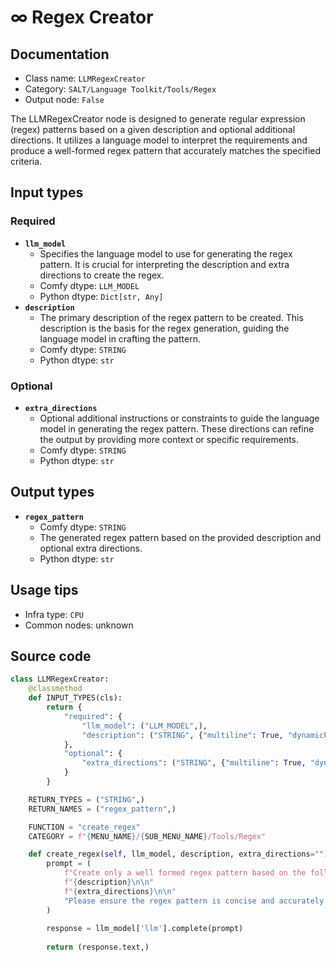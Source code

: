 # ∞ Regex Creator
## Documentation
- Class name: `LLMRegexCreator`
- Category: `SALT/Language Toolkit/Tools/Regex`
- Output node: `False`

The LLMRegexCreator node is designed to generate regular expression (regex) patterns based on a given description and optional additional directions. It utilizes a language model to interpret the requirements and produce a well-formed regex pattern that accurately matches the specified criteria.
## Input types
### Required
- **`llm_model`**
    - Specifies the language model to use for generating the regex pattern. It is crucial for interpreting the description and extra directions to create the regex.
    - Comfy dtype: `LLM_MODEL`
    - Python dtype: `Dict[str, Any]`
- **`description`**
    - The primary description of the regex pattern to be created. This description is the basis for the regex generation, guiding the language model in crafting the pattern.
    - Comfy dtype: `STRING`
    - Python dtype: `str`
### Optional
- **`extra_directions`**
    - Optional additional instructions or constraints to guide the language model in generating the regex pattern. These directions can refine the output by providing more context or specific requirements.
    - Comfy dtype: `STRING`
    - Python dtype: `str`
## Output types
- **`regex_pattern`**
    - Comfy dtype: `STRING`
    - The generated regex pattern based on the provided description and optional extra directions.
    - Python dtype: `str`
## Usage tips
- Infra type: `CPU`
- Common nodes: unknown


## Source code
```python
class LLMRegexCreator:
    @classmethod
    def INPUT_TYPES(cls):
        return {
            "required": {
                "llm_model": ("LLM_MODEL",),
                "description": ("STRING", {"multiline": True, "dynamicPrompts": False, "placeholder": "Describe regex pattern to create, optionally provide example"}),
            },
            "optional": {
                "extra_directions": ("STRING", {"multiline": True, "dynamicPrompts": False, "placeholder": "Extra directions for the LLM to follow..."}),
            }
        }

    RETURN_TYPES = ("STRING",)
    RETURN_NAMES = ("regex_pattern",)

    FUNCTION = "create_regex"
    CATEGORY = f"{MENU_NAME}/{SUB_MENU_NAME}/Tools/Regex"

    def create_regex(self, llm_model, description, extra_directions=""):
        prompt = (
            f"Create only a well formed regex pattern based on the following description:\n\n"
            f"{description}\n\n"
            f"{extra_directions}\n\n"
            "Please ensure the regex pattern is concise and accurately matches the described criteria."
        )
        
        response = llm_model['llm'].complete(prompt)
        
        return (response.text,)

```
